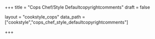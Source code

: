 +++
title = "Cops Chef/Style Defaultcopyrightcomments"
draft = false

layout = "cookstyle_cops"
data_path = ["cookstyle","cops_chef_style_defaultcopyrightcomments"]

+++

<!-- The content of this page is automatically generated from the
cops_chef_style_defaultcopyrightcomments.yml file in github.com/chef/cookstyle/docs-chef-io/data/cookstyle. -->

